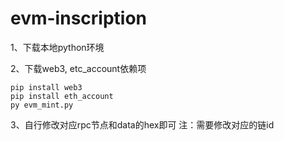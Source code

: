 # evm-inscription

1、下载本地python环境

2、下载web3, etc\_account依赖项

    pip install web3 
    pip install eth_account
    py evm_mint.py

3、自行修改对应rpc节点和data的hex即可
注：需要修改对应的链id
